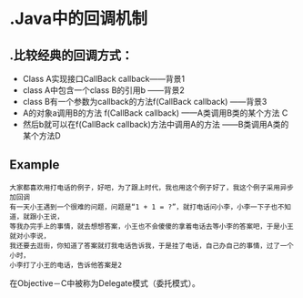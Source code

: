 # .Java中的回调机制

## .比较经典的回调方式：

* Class A实现接口CallBack callback——背景1
* class A中包含一个class B的引用b ——背景2
* class B有一个参数为callback的方法f(CallBack callback) ——背景3
* A的对象a调用B的方法 f(CallBack callback) ——A类调用B类的某个方法 C
* 然后b就可以在f(CallBack callback)方法中调用A的方法 ——B类调用A类的某个方法D


## Example

```
大家都喜欢用打电话的例子，好吧，为了跟上时代，我也用这个例子好了，我这个例子采用异步加回调
有一天小王遇到一个很难的问题，问题是“1 + 1 = ?”，就打电话问小李，小李一下子也不知道，就跟小王说，
等我办完手上的事情，就去想想答案，小王也不会傻傻的拿着电话去等小李的答案吧，于是小王就对小李说，
我还要去逛街，你知道了答案就打我电话告诉我，于是挂了电话，自己办自己的事情，过了一个小时，
小李打了小王的电话，告诉他答案是2
```

在Objective－C中被称为Delegate模式（委托模式）。